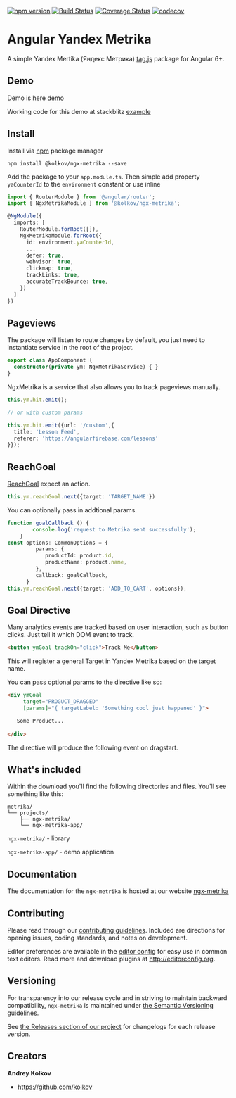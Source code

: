[![npm version](https://badge.fury.io/js/%40kolkov%2Fngx-metrika.svg)](https://badge.fury.io/js/%40kolkov%2Fngx-metrika)
[![Build Status](https://travis-ci.org/kolkov/ngx-metrika.svg?branch=master)](https://travis-ci.org/kolkov/ngx-metrika)
[![Coverage Status](https://coveralls.io/repos/github/kolkov/ngx-metrika/badge.svg?branch=master)](https://coveralls.io/github/kolkov/ngx-metrika?branch=master)
[![codecov](https://codecov.io/gh/kolkov/ngx-metrika/branch/master/graph/badge.svg)](https://codecov.io/gh/kolkov/ngx-metrika)

# Angular Yandex Metrika

A simple Yandex Mertika (Яндекс Метрика) [tag.js](https://yandex.ru/support/metrika/) package for Angular 6+. 

## Demo
Demo is here [demo][demo]

Working code for this demo at stackblitz [example](https://stackblitz.com/edit/ngx-metrika)

## Install

Install via [npm][npm] package manager

```
npm install @kolkov/ngx-metrika --save
```

Add the package to your `app.module.ts`.
Then simple add property `yaCounterId` to the `environment` constant or use inline

```ts
import { RouterModule } from '@angular/router';
import { NgxMetrikaModule } from '@kolkov/ngx-metrika';

@NgModule({
  imports: [
    RouterModule.forRoot([]),
    NgxMetrikaModule.forRoot({
      id: environment.yaCounterId,
      ...      
      defer: true,
      webvisor: true,
      clickmap: true,
      trackLinks: true,
      accurateTrackBounce: true,
    })
  ]
})
```

## Pageviews

The package will listen to route changes by default, you just need to instantiate service in the root of the project. 

```ts
export class AppComponent {
  constructor(private ym: NgxMetrikaService) { }
}
```

NgxMetrika is a service that also allows you to track pageviews manually. 

```ts
this.ym.hit.emit();

// or with custom params

this.ym.hit.emit({url: '/custom',{
  title: 'Lesson Feed',  
  referer: 'https://angularfirebase.com/lessons'
}});
```

## ReachGoal

[ReachGoal](https://yandex.ru/support/metrika/objects/reachgoal.html) expect an action. 

```ts
this.ym.reachGoal.next({target: 'TARGET_NAME'})
```

You can optionally pass in addtional params.

```ts
function goalCallback () {
        console.log('request to Metrika sent successfully');
    }
const options: CommonOptions = {     
         params: {
            productId: product.id,
            productName: product.name,
         },
         callback: goalCallback,
      }
this.ym.reachGoal.next({target: 'ADD_TO_CART', options});
```

## Goal Directive

Many analytics events are tracked based on user interaction, such as button clicks. Just tell it which DOM event to track.  

```html
<button ymGoal trackOn="click">Track Me</button>
```

This will register a general Target in Yandex Metrika based on the target name.

You can pass optional params to the directive like so:

```html
<div ymGoal     
     target="PROGUCT_DRAGGED"     
     [params]="{ targetLabel: 'Something cool just happened' }">

   Some Product...
   
</div>
```

The directive will produce the following event on dragstart. 

## What's included

Within the download you'll find the following directories and files. You'll see something like this:

```
metrika/
└── projects/
    ├── ngx-metrika/
    └── ngx-metrika-app/
```
`ngx-metrika/` - library

`ngx-metrika-app/` - demo application

## Documentation

The documentation for the `ngx-metrika` is hosted at our website [ngx-metrika](https://ngx-metrika.kolkov.ru/)

## Contributing

Please read through our [contributing guidelines](https://github.com/kolkov/ngx-metrika/blob/master/CONTRIBUTING.md). Included are directions for opening issues, coding standards, and notes on development.

Editor preferences are available in the [editor config](https://github.com/kolkov/ngx-metrika/blob/master/.editorconfig) for easy use in common text editors. Read more and download plugins at <http://editorconfig.org>.

## Versioning

For transparency into our release cycle and in striving to maintain backward compatibility, `ngx-metrika` is maintained under [the Semantic Versioning guidelines](http://semver.org/).

See [the Releases section of our project](https://github.com/kolkov/ngx-metrika/releases) for changelogs for each release version.

## Creators

**Andrey Kolkov**

* <https://github.com/kolkov>

[npm]: https://www.npmjs.com/
[demo]: https://ngx-metrika.stackblitz.io
[example]: https://stackblitz.com/edit/ngx-metrika

